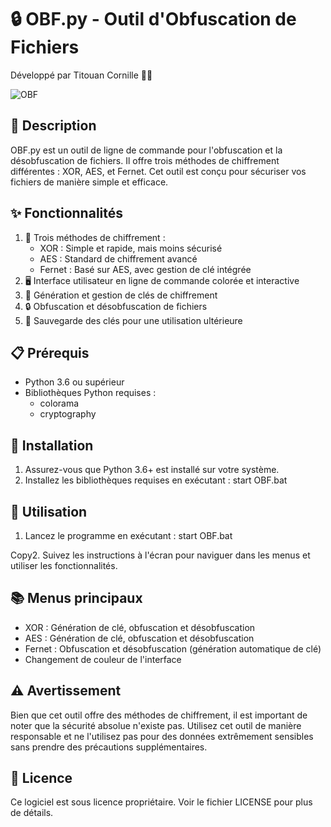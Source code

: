 
# 🔒 OBF.py - Outil d'Obfuscation de Fichiers

Développé par Titouan Cornille 👨‍💻

![OBF](https://github.com/user-attachments/assets/95e5e496-09c0-4c4f-8fa9-1f5fc4a98df8)


## 📝 Description
OBF.py est un outil de ligne de commande pour l'obfuscation et la désobfuscation de fichiers. Il offre trois méthodes de chiffrement différentes : XOR, AES, et Fernet. Cet outil est conçu pour sécuriser vos fichiers de manière simple et efficace.

## ✨ Fonctionnalités
1. 🔐 Trois méthodes de chiffrement :
   - XOR : Simple et rapide, mais moins sécurisé
   - AES : Standard de chiffrement avancé
   - Fernet : Basé sur AES, avec gestion de clé intégrée
2. 🖥️ Interface utilisateur en ligne de commande colorée et interactive
3. 🔑 Génération et gestion de clés de chiffrement
4. 🔒 Obfuscation et désobfuscation de fichiers
5. 💾 Sauvegarde des clés pour une utilisation ultérieure

## 📋 Prérequis
- Python 3.6 ou supérieur
- Bibliothèques Python requises :
  - colorama
  - cryptography

## 🚀 Installation
1. Assurez-vous que Python 3.6+ est installé sur votre système.
2. Installez les bibliothèques requises en exécutant :
start OBF.bat

## 🔧 Utilisation
1. Lancez le programme en exécutant :
start OBF.bat

Copy2. Suivez les instructions à l'écran pour naviguer dans les menus et utiliser les fonctionnalités.

## 📚 Menus principaux
- XOR : Génération de clé, obfuscation et désobfuscation
- AES : Génération de clé, obfuscation et désobfuscation
- Fernet : Obfuscation et désobfuscation (génération automatique de clé)
- Changement de couleur de l'interface

## ⚠️ Avertissement
Bien que cet outil offre des méthodes de chiffrement, il est important de noter que la sécurité absolue n'existe pas. Utilisez cet outil de manière responsable et ne l'utilisez pas pour des données extrêmement sensibles sans prendre des précautions supplémentaires.

## 📄 Licence
Ce logiciel est sous licence propriétaire. Voir le fichier LICENSE pour plus de détails.
